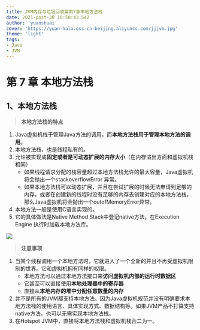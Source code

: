 ```yaml
---
title: JVM内存与垃圾回收篇第7章本地方法栈
date: 2021-post-30 10:58:43.542
author: 'yuanshuai'
cover: 'https://yuan-halo.oss-cn-beijing.aliyuncs.com/jjjvm.jpg'
theme: 'light'
tags: 
- Java
- JVM
---
```


# 第 7 章 本地方法栈

## 1、本地方法栈

> **本地方法栈的特点**

1. Java虚拟机栈于管理Java方法的调用，而**本地方法栈用于管理本地方法的调用**。
2. 本地方法栈，也是线程私有的。
3. 允许被实现成**固定或者是可动态扩展的内存大小**（在内存溢出方面和虚拟机栈相同）
   - 如果线程请求分配的栈容量超过本地方法栈允许的最大容量，Java虚拟机将会抛出一个stackoverflowError 异常。
   - 如果本地方法栈可以动态扩展，并且在尝试扩展的时候无法申请到足够的内存，或者在创建新的线程时没有足够的内存去创建对应的本地方法栈，那么Java虚拟机将会抛出一个outofMemoryError异常。
4. 本地方法一般是使用C语言实现的。
5. 它的具体做法是Native Method Stack中登记native方法，在Execution Engine 执行时加载本地方法库。

![](https://hexobbblog.oss-cn-beijing.aliyuncs.com/images/jvm_first/109.png)

> **注意事项**

1. 当某个线程调用一个本地方法时，它就进入了一个全新的并且不再受虚拟机限制的世界。它和虚拟机拥有同样的权限。
   - 本地方法可以通过本地方法接口来**访问虚拟机内部的运行时数据区**
   - 它甚至可以直接使用**本地处理器中的寄存器**
   - 直接从**本地内存的堆中分配任意数量的内存**
2. 并不是所有的JVM都支持本地方法。因为Java虚拟机规范并没有明确要求本地方法栈的使用语言、具体实现方式、数据结构等。如果JVM产品不打算支持native方法，也可以无需实现本地方法栈。
3. 在Hotspot JVM中，直接将本地方法栈和虚拟机栈合二为一。

